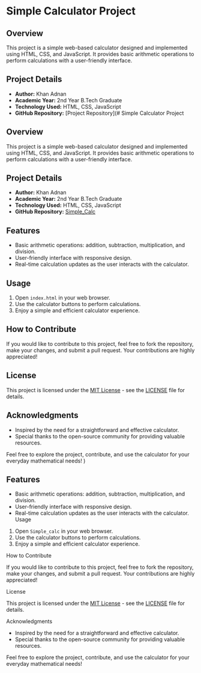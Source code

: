 # Simple Calculator Project

## Overview

This project is a simple web-based calculator designed and implemented using HTML, CSS, and JavaScript. It provides basic arithmetic operations to perform calculations with a user-friendly interface.

## Project Details

- **Author:** Khan Adnan
- **Academic Year:** 2nd Year B.Tech Graduate
- **Technology Used:** HTML, CSS, JavaScript
- **GitHub Repository:** [Project Repository](# Simple Calculator Project

## Overview

This project is a simple web-based calculator designed and implemented using HTML, CSS, and JavaScript. It provides basic arithmetic operations to perform calculations with a user-friendly interface.

## Project Details

- **Author:** Khan Adnan
- **Academic Year:** 2nd Year B.Tech Graduate
- **Technology Used:** HTML, CSS, JavaScript
- **GitHub Repository:** [Simple_Calc](https://github.com/yourusername/your-calculator-repo)

## Features

- Basic arithmetic operations: addition, subtraction, multiplication, and division.
- User-friendly interface with responsive design.
- Real-time calculation updates as the user interacts with the calculator.

## Usage

1. Open `index.html` in your web browser.
2. Use the calculator buttons to perform calculations.
3. Enjoy a simple and efficient calculator experience.

## How to Contribute

If you would like to contribute to this project, feel free to fork the repository, make your changes, and submit a pull request. Your contributions are highly appreciated!

## License

This project is licensed under the [MIT License](LICENSE) - see the [LICENSE](LICENSE) file for details.

## Acknowledgments

- Inspired by the need for a straightforward and effective calculator.
- Special thanks to the open-source community for providing valuable resources.

Feel free to explore the project, contribute, and use the calculator for your everyday mathematical needs!
)

## Features

- Basic arithmetic operations: addition, subtraction, multiplication, and division.
- User-friendly interface with responsive design.
- Real-time calculation updates as the user interacts with the calculator.
 Usage

1. Open `Simple_calc` in your web browser.
2. Use the calculator buttons to perform calculations.
3. Enjoy a simple and efficient calculator experience.

 How to Contribute

If you would like to contribute to this project, feel free to fork the repository, make your changes, and submit a pull request. Your contributions are highly appreciated!

 License

This project is licensed under the [MIT License](LICENSE) - see the [LICENSE](LICENSE) file for details.

 Acknowledgments

- Inspired by the need for a straightforward and effective calculator.
- Special thanks to the open-source community for providing valuable resources.

Feel free to explore the project, contribute, and use the calculator for your everyday mathematical needs!
